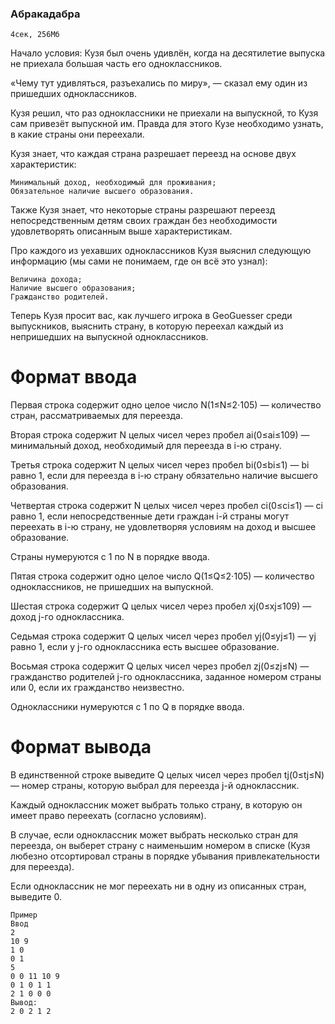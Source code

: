 ### Абракадабра
    4сек, 256Мб

Начало условия: Кузя был очень удивлён, когда на десятилетие выпуска не приехала большая часть его одноклассников.

«Чему тут удивляться, разъехались по миру», — сказал ему один из пришедших одноклассников.

Кузя решил, что раз одноклассники не приехали на выпускной, то Кузя сам привезёт выпускной им. Правда для этого Кузе необходимо узнать, в какие страны они переехали.

Кузя знает, что каждая страна разрешает переезд на основе двух характеристик:

    Минимальный доход, необходимый для проживания;
    Обязательное наличие высшего образования.

Также Кузя знает, что некоторые страны разрешают переезд непосредственным детям своих граждан без необходимости удовлетворять описанным выше характеристикам.

Про каждого из уехавших одноклассников Кузя выяснил следующую информацию (мы сами не понимаем, где он всё это узнал):

    Величина дохода;
    Наличие высшего образования;
    Гражданство родителей.

Теперь Кузя просит вас, как лучшего игрока в GeoGuesser среди выпускников, выяснить страну, в которую переехал каждый из непришедших на выпускной одноклассников.

# Формат ввода
Первая строка содержит одно целое число N(1≤N≤2⋅105) — количество стран, рассматриваемых для переезда.

Вторая строка содержит N целых чисел через пробел ai(0≤ai≤109) — минимальный доход, необходимый для переезда в i-ю страну.

Третья строка содержит N целых чисел через пробел bi(0≤bi≤1) — bi равно 1, если для переезда в i-ю страну обязательно наличие высшего образования.

Четвертая строка содержит N целых чисел через пробел ci(0≤ci≤1) — ci равно 1, если непосредственные дети граждан i-й страны могут переехать в i-ю страну, не удовлетворяя условиям на доход и высшее образование.

Страны нумеруются с 1 по N в порядке ввода.

Пятая строка содержит одно целое число Q(1≤Q≤2⋅105) — количество одноклассников, не пришедших на выпускной.

Шестая строка содержит Q целых чисел через пробел xj(0≤xj≤109) — доход j-го одноклассника.

Седьмая строка содержит Q целых чисел через пробел yj(0≤yj≤1) — yj равно 1, если у j-го одноклассника есть высшее образование.

Восьмая строка содержит Q целых чисел через пробел zj(0≤zj≤N) — гражданство родителей j-го одноклассника, заданное номером страны или 0, если их гражданство неизвестно.

Одноклассники нумеруются с 1 по Q в порядке ввода.

# Формат вывода
В единственной строке выведите Q целых чисел через пробел tj(0≤tj≤N) — номер страны, которую выбрал для переезда j-й одноклассник.

Каждый одноклассник может выбрать только страну, в которую он имеет право переехать (согласно условиям).

В случае, если одноклассник может выбрать несколько стран для переезда, он выберет страну с наименьшим номером в списке (Кузя любезно отсортировал страны в порядке убывания привлекательности для переезда).

Если одноклассник не мог переехать ни в одну из описанных стран, выведите 0.

    Пример
    Ввод
    2
    10 9
    1 0
    0 1
    5
    0 0 11 10 9
    0 1 0 1 1
    2 1 0 0 0
    Вывод:
    2 0 2 1 2 
